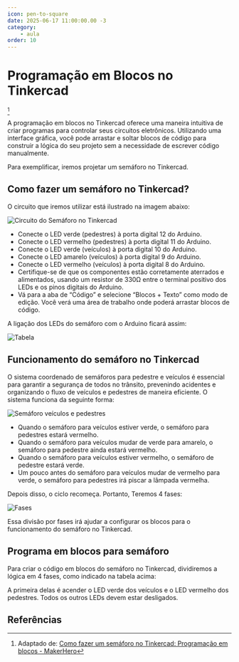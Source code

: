 ```yaml
---
icon: pen-to-square
date: 2025-06-17 11:00:00.00 -3
category:
    - aula
order: 10
---
```


# Programação em Blocos no Tinkercad

[^MAKERHERO]

A programação em blocos no Tinkercad oferece uma maneira intuitiva de criar programas para controlar seus circuitos eletrônicos. Utilizando uma interface gráfica, você pode arrastar e soltar blocos de código para construir a lógica do seu projeto sem a necessidade de escrever código manualmente.

Para exemplificar, iremos projetar um semáforo no Tinkercad.

## Como fazer um semáforo no Tinkercad?
O circuito que iremos utilizar está ilustrado na imagem abaixo:

![Circuito do Semáforo no Tinkercad](https://www.makerhero.com/wp-content/uploads/2024/06/guia-tinkercad-p-09.1.png.webp)

- Conecte o LED verde (pedestres) à porta digital 12 do Arduino.
- Conecte o LED vermelho (pedestres) à porta digital 11 do Arduino.
- Conecte o LED verde (veículos) à porta digital 10 do Arduino.
- Conecte o LED amarelo (veículos) à porta digital 9 do Arduino.
- Conecte o LED vermelho (veículos) à porta digital 8 do Arduino.
- Certifique-se de que os componentes estão corretamente aterrados e alimentados, usando um resistor de 330Ω entre o terminal positivo dos LEDs e os pinos digitais do Arduino.
- Vá para a aba de “Código” e selecione “Blocos + Texto” como modo de edição. Você verá uma área de trabalho onde poderá arrastar blocos de código.


A ligação dos LEDs do semáforo com o Arduino ficará assim:

![Tabela](https://www.makerhero.com/wp-content/uploads/2024/06/guia-tinkercad-p-09.2.png.webp)

## Funcionamento do semáforo no Tinkercad

O sistema coordenado de semáforos para pedestre e veículos é essencial para garantir a segurança de todos no trânsito, prevenindo acidentes e organizando o fluxo de veículos e pedestres de maneira eficiente. O sistema funciona da seguinte forma:

![Semáforo veículos e pedestres](https://www.makerhero.com/wp-content/uploads/2024/06/guia-tinkercad-p-09.3-1024x498.png.webp)


- Quando o semáforo para veículos estiver verde, o semáforo para pedestres estará vermelho.
- Quando o semáforo para veículos mudar de verde para amarelo, o semáforo para pedestre ainda estará vermelho.
- Quando o semáforo para veículos estiver vermelho, o semáforo de pedestre estará verde.
- Um pouco antes do semáforo para veículos mudar de vermelho para verde, o semáforo para pedestres irá piscar a lâmpada vermelha.

Depois disso, o ciclo recomeça. Portanto, Teremos 4 fases:

![Fases](https://www.makerhero.com/wp-content/uploads/2024/06/guia-tinkercad-p-09.4-1024x498.png.webp)

Essa divisão por fases irá ajudar a configurar os blocos para o funcionamento do semáforo no Tinkercad. 

## Programa em blocos para semáforo

Para criar o código em blocos do semáforo no Tinkercad, dividiremos a lógica em 4 fases, como indicado na tabela acima:

A primeira delas é acender o LED verde dos veículos e o LED vermelho dos pedestres. Todos os outros LEDs devem estar desligados.

## Referências

[^MAKERHERO]: Adaptado de: [Como fazer um semáforo no Tinkercad: Programação em blocos - MakerHero](https://www.makerhero.com/guia/tinkercad/semaforo-programacao-em-blocos/)
